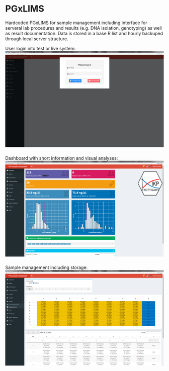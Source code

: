 # PGxLIMS
Hardcoded PGxLIMS for sample management including interface for serveral lab procedures and results (e.g. DNA isolation, genotyping) as well as result documentation. Data is stored in a base R list and hourly backuped through local server structure. 

User login into test or live system:
<img src="/logIN.PNG" />
###
Dashboard with short information and visual analyses:
<img src="/dashboard.PNG" />
###
Sample management including storage: 
<img src="/sample_managemant.PNG" />




